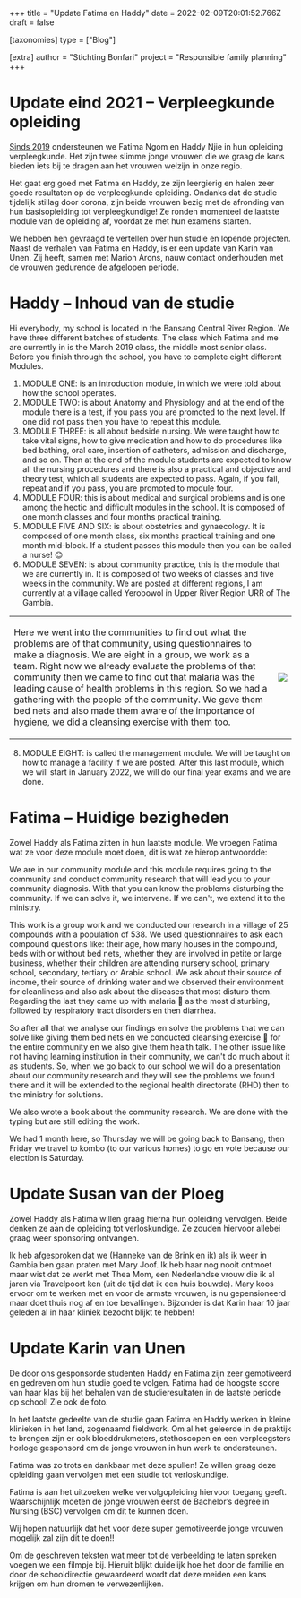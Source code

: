 +++
title = "Update Fatima en Haddy"
date = 2022-02-09T20:01:52.766Z
draft = false

[taxonomies]
type = ["Blog"]

[extra]
author = "Stichting Bonfari"
project = "Responsible family planning"
+++
# Update eind 2021 – Verpleegkunde opleiding

[Sinds 2019](https://bonfari.net/projecten/responsible-family-planning/) ondersteunen we Fatima Ngom en Haddy Njie in hun opleiding verpleegkunde. Het zijn twee slimme jonge vrouwen die we graag de kans bieden iets bij te dragen aan het vrouwen welzijn in onze regio.

Het gaat erg goed met Fatima en Haddy, ze zijn leergierig en halen zeer goede resultaten op de verpleegkunde opleiding. Ondanks dat de studie tijdelijk stillag door corona, zijn beide vrouwen bezig met de afronding van hun basisopleiding tot verpleegkundige! Ze ronden momenteel de laatste module van de opleiding af, voordat ze met hun examens starten. 

We hebben hen gevraagd te vertellen over hun studie en lopende projecten. Naast de verhalen van Fatima en Haddy, is er een update van Karin van Unen. Zij heeft, samen met Marion Arons, nauw contact onderhouden met de vrouwen gedurende de afgelopen periode.<!-- more -->

# Haddy – Inhoud van de studie

Hi everybody, my school is located in the Bansang Central River Region. We have three different batches of students. The class which Fatima and me are currently in is the March 2019 class, the middle most senior class.
Before you finish through the school, you have to complete eight different Modules.

1. MODULE ONE: is an introduction module, in which we were told about how the school operates.
2. MODULE TWO: is about Anatomy and Physiology and at the end of the module there is a test, if you pass you are promoted to the next level. If one did not pass then you have to repeat this module. 
3. MODULE THREE: is all about bedside nursing. We were taught how to take vital signs, how to give medication and how to do procedures like bed bathing, oral care, insertion of catheters, admission and discharge, and so on. Then at the end of the module students are expected to know all the nursing procedures and there is also a practical and objective and theory test, which all students are expected to pass. Again, if you fail, repeat and if you pass, you are promoted to module four. 
4. MODULE FOUR: this is about medical and surgical problems and is one among the hectic and difficult modules in the school. It is composed of one month classes and four months practical training.
5. MODULE FIVE AND SIX: is about obstetrics and gynaecology. It is composed of one month class, six months practical training and one month mid-block. If a student passes this module then you can be called a nurse! 😊
6. MODULE SEVEN: is about community practice, this is the module that we are currently in. It is composed of two weeks of classes and five weeks in the community. We are posted at different regions, I am currently at a village called Yerobowol in Upper River Region URR of The Gambia.

<table>

<td>

Here we went into the communities to find out what the problems are of that community, using questionnaires to make a diagnosis. We are eight in a group, we work as a team. Right now we already evaluate the problems of that community then we came to find out that malaria was the leading cause of health problems in this region. So we had a gathering with the people of the community. We gave them bed nets and also made them aware of the importance of hygiene, we did a cleansing exercise with them too.

</td>

<td>



![](https://res.cloudinary.com/bonfari/image/upload/c_thumb,w_200,g_face/c_fill,f_auto,q_auto,w_768/v1644437720/blog/Haddy.jpg)

</td>

</table>

8. MODULE EIGHT: is called the management module. We will be taught on how to manage a facility if we are posted.
   After this last module, which we will start in January 2022, we will do our final year exams and we are done. 

# Fatima – Huidige bezigheden

Zowel Haddy als Fatima zitten in hun laatste module. We vroegen Fatima wat ze voor deze module moet doen, dit is wat ze hierop antwoordde:

We are in our community module and this module requires going to the community and conduct community research that will lead you to your community diagnosis. With that you can know the problems disturbing the community. If we can solve it, we intervene. If we can't, we extend it to the ministry. 

This work is a group work and we conducted our research in a village of 25 compounds with a population of 538. We used questionnaires to ask each compound questions like: their age, how many houses in the compound, beds with or without bed nets, whether they are involved in petite or large business, whether their children are attending nursery school, primary school, secondary, tertiary or Arabic school. We ask about their source of income, their source of drinking water and we observed their environment for cleanliness and also ask about the diseases that most disturb them. Regarding the last they came up with malaria 🦟 as the most disturbing, followed by respiratory tract disorders en then diarrhea. 

So after all that we analyse our findings en solve the problems that we can solve like giving them bed nets en we conducted cleansing exercise 🧹 for the entire community en we also give them health talk. The other issue like not having learning institution in their community, we can't do much about it as students. So, when we go back to our school we will do a presentation about our community research and they will see the problems we found there and it will be extended to the regional health directorate (RHD) then to the ministry for solutions.

We also wrote a book about the community research. We are done with the typing but are still editing the work.

We had 1 month here, so Thursday we will be going back to Bansang, then Friday we travel to kombo (to our various homes) to go en vote because our election is Saturday.

# Update Susan van der Ploeg

Zowel Haddy als Fatima willen graag hierna hun opleiding vervolgen. Beide denken ze aan de opleiding tot verloskundige. Ze zouden hiervoor allebei graag weer sponsoring ontvangen.

Ik heb afgesproken dat we (Hanneke van de Brink en ik) als ik weer in Gambia ben gaan praten met Mary Joof. Ik heb haar nog nooit ontmoet maar wist dat ze werkt met Thea Mom, een Nederlandse vrouw die ik al jaren via Travelpoort ken (uit de tijd dat ik een huis bouwde). Mary koos ervoor om te werken met en voor de armste vrouwen, is nu gepensioneerd maar doet thuis nog af en toe bevallingen. Bijzonder is dat Karin haar 10 jaar geleden al in haar kliniek bezocht blijkt te hebben!

# Update Karin van Unen

De door ons gesponsorde studenten Haddy en Fatima zijn zeer gemotiveerd en gedreven om hun studie goed te volgen.  Fatima had de hoogste score van haar klas bij het behalen van de studieresultaten in de laatste periode op school! Zie ook de foto.

In het laatste gedeelte van de studie gaan Fatima en Haddy werken in kleine klinieken in het land, zogenaamd fieldwork. Om al het geleerde in de praktijk te brengen zijn er ook bloeddrukmeters, stethoscopen en een verpleegsters horloge gesponsord om de jonge vrouwen in hun werk te ondersteunen. 

Fatima was zo trots en dankbaar met deze spullen! Ze willen graag deze opleiding gaan vervolgen met een studie tot verloskundige. 

Fatima is aan het uitzoeken welke vervolgopleiding hiervoor toegang geeft. Waarschijnlijk moeten de jonge vrouwen eerst de Bachelor’s degree in Nursing (BSC) vervolgen om dit te kunnen doen. 

Wij hopen natuurlijk dat het voor deze super gemotiveerde jonge vrouwen mogelijk zal zijn dit te doen!! 

Om de geschreven teksten wat meer tot de verbeelding te laten spreken voegen we een filmpje bij. Hieruit blijkt duidelijk hoe het door de familie en door de schooldirectie gewaardeerd wordt dat deze meiden een kans krijgen om hun dromen te verwezenlijken.